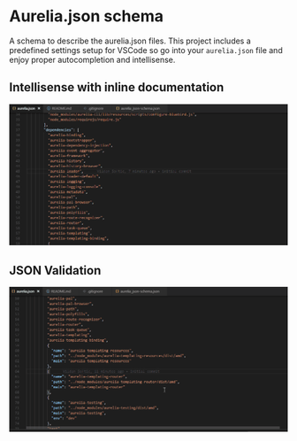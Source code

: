 # Aurelia.json schema

A schema to describe the aurelia.json files. This project includes a predefined settings setup
for VSCode so go into your `aurelia.json` file and enjoy proper autocompletion and intellisense.

## Intellisense with inline documentation
![Example of intellisense with inline documentation](./images/aurelia-json-intellisense.gif)

## JSON Validation
![Example of validating properties](./images/aurelia-json-validation.gif)
